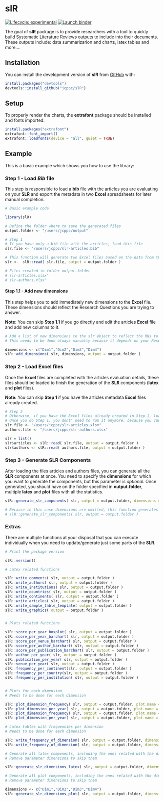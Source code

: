 
<!-- README.md is generated from README.Rmd. Please edit that file -->

# slR

<!-- badges: start -->

[![Lifecycle:
experimental](https://img.shields.io/badge/lifecycle-experimental-orange.svg)](https://lifecycle.r-lib.org/articles/stages.html#experimental)
[![Launch
binder](https://mybinder.org/badge_logo.svg)](https://mybinder.org/v2/gh/jcppc/slR/main)
<!-- badges: end -->

The goal of **slR** package is to provide researchers with a tool to
quickly build Systematic Literature Reviews outputs to include into
their documents. These outputs include: data summarizarion and charts,
latex tables and more….

## Installation

You can install the development version of **slR** from
[GitHub](https://github.com/) with:

``` r
install.packages("devtools")
devtools::install_github("jcppc/slR")
```

## Setup

To properly render the charts, the **extrafont** package should be
installed and fonts imported:

``` r
install.packages("extrafont")
extrafont::font_import()
extrafont::loadfonts(device = "all", quiet = TRUE)
```

## Example

This is a basic example which shows you how to use the library:

### Step 1 - Load *Bib* file

This step is responsible to load a **bib** file with the articles you
are evaluating on your **SLR** and export the metadata in two **Excel**
spreadsheets for later manual completion.

``` r
# Basic example code

library(slR)

# Define the folder where to save the generated files
output.folder <- "/users/jcppc/output"

# Step 1
# If you have only a bib file with the articles, load this file
slr.file <- "/users/jcppc/slr-articles.bib"

# This function will generate two Excel files based on the data from the bib file
slr <-  slR::read( slr.file, output = output.folder )

# Files created in folder output.folder
# slr-articles.xlsx"
# slr-authors.xlsx"
```

#### Step 1.1 - Add new dimensions

This step helps you to add immediately new dimensions to the **Excel**
file. These dimensions should reflect the Research Questions you are
trying to answer.

**Note:** You can skip **Step 1.1** if you go directly and edit the
articles **Excel** file and add new columns to it.

``` r
# Add a list of new dimensions to the slr object to reflect the RQs to answer
# This needs to be done always manually because it depends on your Research Questions

dimensions <- c("Dim1","Dim2","Dim3","Dim4")
slR::add_dimensions( slr, dimensions, output = output.folder )
```

### Step 2 - Load **Excel** files

Once the **Excel** files are completed with the articles evaluation
details, these files should be loaded to finish the generation of the
**SLR** components (**latex** and **plot** files).

**Note:** You can skip **Step 1** if you have the articles metadata
**Excel** files already created.

``` r
# Step 2
# Otherwise, if you have the Excel files already created in Step 1, load them
# Once you do Step 1, you dont' need to run it anymore, because you can always start from Step 2
slr.file <- "/users/jcppc/slr-articles.xlsx"
authors.file <- "/users/jcppc/slr-authors.xlsx"

slr = list()
slr$articles <- slR::read( slr.file, output = output.folder )
slr$authors <- slR::read( authors.file, output = output.folder )
```

### Step 3 - Generate **SLR** Components

After loading the files articles and authors files, you can generate all
the **SLR** components at once. You need to specify the **dimensions**
for which you want to generate the components, but this parameter is
*optional*. Once generated, you should have on the folder specified in
**output.folder**, multiple **latex** and **plot** files with all the
statistics.

``` r
slR::generate_slr_components( slr, output = output.folder, dimensions = dimensions )

# Because in this case dimensions are omitted, this function generates all default components ( except the ones dependent on the dimensions created )
# slR::generate_slr_components( slr, output = output.folder )
```

### Extras

There are multiple functions at your disposal that you can execute
individually when you need to update/generate just some parts of the
**SLR**.

``` r
# Print the package version

slR::version()

# Latex related functions

slR::write_comments( slr, output = output.folder )
slR::write_authors( slr, output = output.folder )
slR::write_institutions( slr, output = output.folder )
slR::write_countries( slr, output = output.folder )
slR::write_continents( slr, output = output.folder )
slR::write_articles( slr, output = output.folder )
slR::write_sample_table_template( output = output.folder )
slR::write_graphics( output = output.folder )


# Plots related functions

slR::score_per_year_boxplot( slr, output = output.folder )
slR::score_per_year_barchart( slr, output = output.folder )
slR::score_per_venue_barchart( slr, output = output.folder )
slR::score_per_author_barchart( slr, output = output.folder )
slR::score_per_publication_barchart( slr, output = output.folder )
slR::author_per_year( slr, output = output.folder )
slR::publication_per_year( slr, output = output.folder )
slR::venue_per_year( slr, output = output.folder )
slR::frequency_per_continent(slr, output = output.folder )
slR::frequency_per_country(slr, output = output.folder )
slR::frequency_per_institution( slr, output = output.folder )


# Plots for each dimension
# Needs to be done for each dimension

slR::plot_dimension_frequency( slr, output = output.folder, plot.name = "plot-freq-Dim1.pdf", dimension = "Dim1" )
slR::plot_dimension_per_year( slr, output = output.folder, plot.name = "plot-Dim1.pdf", dimension = "Dim1" )
slR::plot_dimension_frequency( slr, output = output.folder, plot.name = "plot-freq-Dim2.pdf", dimension = "Dim2" )
slR::plot_dimension_per_year( slr, output = output.folder, plot.name = "plot-Dim2.pdf", dimension = "Dim2" )

# Latex tables with frequencies per dimension
# Needs to be done for each dimension

slR::write_frequency_of_dimension( slr, output = output.folder, dimension = "Dim1" )
slR::write_frequency_of_dimension( slr, output = output.folder, dimension = "Dim2" )

# Generate all latex components, including the ones related with the dimensions
# Remove parameter dimensions to skip them

slR::generate_slr_dimensions_latex( slr, output = output.folder, dimensions = dimensions )

# Generate all plot components, including the ones related with the dimensions
# Remove parameter dimensions to skip them

dimensions <- c("Dim1","Dim2","Dim3","Dim4")
slR::generate_slr_dimensions_plot( slr, output = output.folder, dimensions = dimensions )
```
